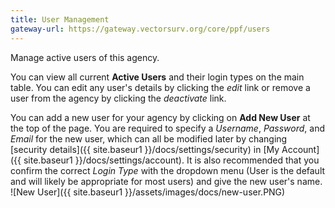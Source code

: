 ```yaml
---
title: User Management
gateway-url: https://gateway.vectorsurv.org/core/ppf/users
---
```

Manage active users of this agency.

You can view all current **Active Users** and their login types on the main table. You can edit any user's details by clicking the *edit* link or remove a user from the agency by clicking the *deactivate* link.

You can add a new user for your agency by clicking on **Add New User** at the top of the page. You are required to specify a *Username*, *Password*, and *Email* for the new user, which can all be modified later by changing [security details]({{ site.baseur1 }}/docs/settings/security) in [My Account]({{ site.baseur1 }}/docs/settings/account). It is also recommended that you confirm the correct *Login Type* with the dropdown menu (User is the default and will likely be appropriate for most users) and give the new user's name.
![New User]({{ site.baseur1 }}/assets/images/docs/new-user.PNG)
